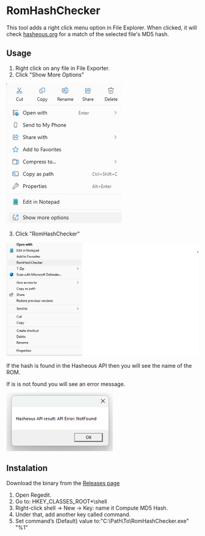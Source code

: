# RomHashChecker

This tool adds a right click menu option in File Explorer. When clicked, it will check [hasheous.org](https://hasheous.org/) for a match of the selected file's MD5 hash.

## Usage
1. Right click on any file in File Exporter.
2. Click "Show More Options"

![Screenshot](images/show_more_options.png)

3. Click "RomHashChecker"

![Screenshot](images/rom_hash_checker_menu.png)

If the hash is found in the Hasheous API then you will see the name of the ROM.

If is is not found you will see an error message.

![Screenshot](images/hash_not_found.png)

## Instalation
Download the binary from the [Releases page](https://github.com/josephbhunt/RomHashChecker/releases/download/v1.0.0/RomHashChecker.zip)
1. Open Regedit.
2. Go to: HKEY_CLASSES_ROOT\*\shell
3. Right-click shell → New → Key: name it Compute MD5 Hash.
4. Under that, add another key called command.
5. Set command’s (Default) value to:"C:\Path\To\RomHashChecker.exe" "%1"

